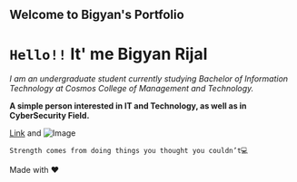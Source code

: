 ## Welcome to Bigyan's Portfolio

# `Hello!!` It' me  Bigyan Rijal

_I am an undergraduate student currently studying Bachelor of Information Technology at Cosmos College of Management and Technology._

**A simple person interested in IT and Technology, as well as in CyberSecurity Field.**

[Link](www.facebook.com/bigyan76) and ![Image](https://www.facebook.com/photo?fbid=2844718149116303&set=a.1383660258555440)

```
Strength comes from doing things you thought you couldn’t💻

```
Made with ❤️
